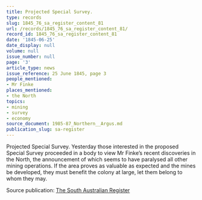 ```yaml
---
title: Projected Special Survey.
type: records
slug: 1845_76_sa_register_content_81
url: /records/1845_76_sa_register_content_81/
record_id: 1845_76_sa_register_content_81
date: '1845-06-25'
date_display: null
volume: null
issue_number: null
page: '3'
article_type: news
issue_reference: 25 June 1845, page 3
people_mentioned:
- Mr Finke
places_mentioned:
- the North
topics:
- mining
- survey
- economy
source_document: 1985-87_Northern__Argus.md
publication_slug: sa-register
---
```


Projected Special Survey.  Yesterday those interested in the proposed Special Survey proceeded in a body to view Mr Finke’s recent discoveries in the North, the announcement of which seems to have paralysed all other mining operations.  If the area proves as valuable as expected and the mines be developed, they must benefit the colony at large, let them belong to whom they may.

Source publication: [The South Australian Register](/publications/sa-register/)
